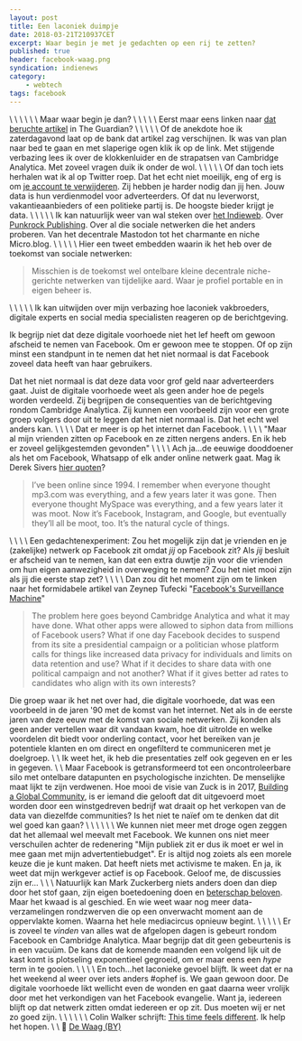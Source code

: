 ```yaml
---
layout: post
title: Een laconiek duimpje
date: 2018-03-21T210937CET
excerpt: Waar begin je met je gedachten op een rij te zetten?
published: true
header: facebook-waag.png
syndication: indienews
category: 
    - webtech
tags: facebook
---
```

\\
\\
\\
\\
\\
\\
Maar waar begin je dan? 
\\
\\
\\
\\
\\
Eerst maar eens linken naar [dat beruchte artikel](https://www.theguardian.com/news/2018/mar/17/cambridge-analytica-facebook-influence-us-election) in The Guardian?
\\
\\
\\
\\
\\
Of de anekdote hoe ik zaterdagavond laat op de bank dat artikel zag verschijnen. Ik was van plan naar bed te gaan en met slaperige ogen klik ik op de link. Met stijgende verbazing lees ik over de klokkenluider en de strapatsen van Cambridge Analytica. Met zoveel vragen duik ik onder de wol.
\\
\\
\\
\\
\\
Of dan toch iets herhalen wat ik al op Twitter roep. Dat het echt niet moeilijk, eng of erg is om [je account te verwijderen](/mijn-facebook-account-is-echt-weg/). Zij hebben je harder nodig dan jij hen. Jouw data is hun verdienmodel voor adverteerders. Of dat nu leverworst, vakantieaanbieders of een politieke partij is. De hoogste bieder krijgt je data. 
\\
\\
\\
\\
\\
Ik kan natuurlijk weer van wal steken over [het Indieweb](/Indieweb/). Over [Punkrock Publishing](/Punkrock-Publishing/). Over al die sociale netwerken die het anders proberen. Van het decentrale Mastodon tot het charmante en niche Micro.blog.
\\
\\
\\
\\
\\
Hier een tweet embedden waarin ik het heb over de toekomst van sociale netwerken: 
>Misschien is de toekomst wel ontelbare kleine decentrale niche-gerichte netwerken van tijdelijke aard. Waar je profiel portable en in eigen beheer is.

\\
\\
\\
\\
\\
Ik kan uitwijden over mijn verbazing hoe laconiek vakbroeders, digitale experts en social media specialisten reageren op de berichtgeving. 

Ik begrijp niet dat deze digitale voorhoede niet het lef heeft om gewoon afscheid te nemen van Facebook. Om er gewoon mee te stoppen. Of op zijn minst een standpunt in te nemen dat het niet normaal is dat Facebook zoveel data heeft van haar gebruikers. 

Dat het niet normaal is dat deze data voor grof geld naar adverteerders gaat. Juist de digitale voorhoede weet als geen ander hoe de pegels worden verdeeld. Zij begrijpen de consequenties van de berichtgeving rondom Cambridge Analytica. Zij kunnen een voorbeeld zijn voor een grote groep volgers door uit te leggen dat het niet normaal is. Dat het echt wel anders kan. 
\\
\\
\\
\\
Dat er meer is op het internet dan Facebook.
\\
\\
\\
\\
"Maar al mijn vrienden zitten op Facebook en ze zitten nergens anders. En ik heb er zoveel gelijkgestemden gevonden"
\\
\\
\\
\\
Ach ja...de eeuwige dooddoener als het om Facebook, Whatsapp of elk ander online netwerk gaat. Mag ik Derek Sivers [hier quoten](https://sivers.org/facebook)? 

>I’ve been online since 1994. I remember when everyone thought mp3.com was everything, and a few years later it was gone. Then everyone thought MySpace was everything, and a few years later it was moot. Now it’s Facebook, Instagram, and Google, but eventually they’ll all be moot, too. It’s the natural cycle of things. 

\\
\\
\\
\\
Een gedachtenexperiment: Zou het mogelijk zijn dat je vrienden en je (zakelijke) netwerk op Facebook zit omdat _jij_ op Facebook zit? 
Als _jij_ besluit er afscheid van te nemen, kan dat een extra duwtje zijn voor die vrienden om hun eigen aanwezigheid in overweging te nemen?
Zou het niet mooi zijn als jij die eerste stap zet? 
\\
\\
\\
\\
Dan zou dit het moment zijn om te linken naar het formidabele artikel van Zeynep Tufecki "[Facebook's Surveillance Machine](https://www.nytimes.com/2018/03/19/opinion/facebook-cambridge-analytica.html)"

>The problem here goes beyond Cambridge Analytica and what it may have done. What other apps were allowed to siphon data from millions of Facebook users? What if one day Facebook decides to suspend from its site a presidential campaign or a politician whose platform calls for things like increased data privacy for individuals and limits on data retention and use? What if it decides to share data with one political campaign and not another? What if it gives better ad rates to candidates who align with its own interests?

Die groep waar ik het net over had, die digitale voorhoede, dat was een voorbeeld in de jaren '90 met de komst van het internet. Net als in de eerste jaren van deze eeuw met de komst van sociale netwerken. Zij konden als geen ander vertellen waar dit vandaan kwam, hoe dit uitrolde en welke voordelen dit biedt voor onderling contact, voor het bereiken van je potentiele klanten en om direct en ongefilterd te communiceren met je doelgroep. 
\\
\\
Ik weet het, ik heb die presentaties zelf ook gegeven en er les in gegeven. 
\\
\\
Maar Facebook is getransformeerd tot een oncontroleerbare silo met ontelbare datapunten en psychologische inzichten. De menselijke maat lijkt te zijn verdwenen. Hoe mooi de visie van Zuck is in 2017, [Building a Global Community](https://www.facebook.com/notes/mark-zuckerberg/building-global-community/10103508221158471/?pnref=story), is er iemand die gelooft dat dit uitgevoerd moet worden door een winstgedreven bedrijf wat draait op het verkopen van de data van diezelfde communities? Is het niet te naïef om te denken dat dit wel goed kan gaan?
\\
\\
\\
\\
\\
\\
We kunnen niet meer met droge ogen zeggen dat het allemaal wel meevalt met Facebook. We kunnen ons niet meer verschuilen achter de redenering "Mijn publiek zit er dus ik moet er wel in mee gaan met mijn advertentiebudget". Er is altijd nog zoiets als een morele keuze die je kunt maken. Dat heeft niets met activisme te maken. En ja, ik weet dat mijn werkgever actief is op Facebook. Geloof me, de discussies zijn er...
\\
\\
\\
Natuurlijk kan Mark Zuckerberg niets anders doen dan diep door het stof gaan, zijn eigen boetedoening doen en [beterschap beloven](https://www.facebook.com/zuck/posts/10104712037900071). Maar het kwaad is al geschied. En wie weet waar nog meer data-verzamelingen rondzwerven die op een onverwacht moment aan de oppervlakte komen. Waarna het hele mediacircus opnieuw begint.
\\
\\
\\
\\
\\
Er is zoveel te _vinden_ van alles wat de afgelopen dagen is gebeurt rondom Facebook en Cambridge Analytica. Maar begrijp dat dit geen gebeurtenis is in een vacuüm. De kans dat de komende maanden een volgend lijk uit de kast komt is plotseling exponentieel gegroeid, om er maar eens een _hype_ term in te gooien. 
\\
\\
\\
\\
En toch...het laconieke gevoel blijft. Ik weet dat er na het weekend al weer over iets anders #ophef is. We gaan gewoon door. De digitale voorhoede likt wellicht even de wonden en gaat daarna weer vrolijk door met het verkondigen van het Facebook evangelie. Want ja, iedereen blijft op dat netwerk zitten omdat iedereen er op zit. Dus moeten wij er net zo goed zijn. 
\\
\\
\\
\\
\\
\\
Colin Walker schrijft: [This time feels different](https://colinwalker.blog/this-time-feels-different/). Ik help het hopen.
\\
\\
📸 [De Waag (BY)](http://waag.org/nl/event/facebook-farewell-party)